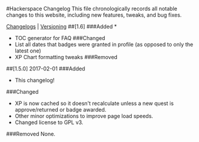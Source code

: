 #Hackerspace Changelog
This file chronologically records all notable changes to this website, including new features, tweaks, and bug fixes.

[Changelogs](http://keepachangelog.com/en/0.3.0/) | [Versioning](http://semver.org/)
##[1.6]
###Added
* 
* TOC generator for FAQ
###Changed
* List all dates that badges were granted in profile (as opposed to only the latest one)
* XP Chart formatting tweaks
###Removed

##[1.5.0] 2017-02-01
###Added
* This changelog!

###Changed
* XP is now cached so it doesn't recalculate unless a new quest is approve/returned or badge awarded.
* Other minor optimizations to improve page load speeds.
* Changed license to GPL v3.

###Removed
None.
